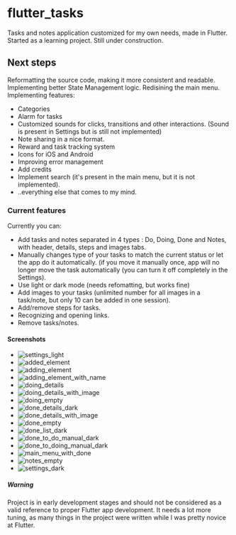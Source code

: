 # flutter_tasks

Tasks and notes application customized for my own needs, made in Flutter. Started as a learning project. Still under construction.

## Next steps

Reformatting the source code, making it more consistent and readable. 
Implementing better State Management logic. 
Redisining the main menu.
Implementing features: 
  - Categories 
  - Alarm for tasks
  - Customized sounds for clicks, transitions and other interactions. (Sound is present in Settings but is still not implemented)
  - Note sharing in a nice format.
  - Reward and task tracking system
  - Icons for iOS and Android
  - Improving error management
  - Add credits
  - Implement search (it's present in the main menu, but it is not implemented).
  - ..everything else that comes to my mind.
  
### Current features

Currently you can:
  - Add tasks and notes separated in 4 types : Do, Doing, Done and Notes, with header, details, steps and images tabs.
  - Manually changes type of your tasks to match the current status or let the app do it automatically. (if you move it manually once, app will no longer move the task automatically (you can turn it off completely in the Settings).
  - Use light or dark mode (needs refomatting, but works fine)
  - Add images to your tasks (unlimited number for all images in a task/note, but only 10 can be added in one session).
  - Add/remove steps for tasks.
  - Recognizing and opening links.
  - Remove tasks/notes.

#### Screenshots
  - ![settings_light](https://user-images.githubusercontent.com/34490121/76161465-0ea35400-6134-11ea-8496-4e14527277e8.jpg)
  - ![added_element](https://user-images.githubusercontent.com/34490121/76161466-0fd48100-6134-11ea-9ecb-1b5aaa15d9ed.jpg)
  - ![adding_element](https://user-images.githubusercontent.com/34490121/76161467-106d1780-6134-11ea-8dc4-c03ebea45ada.jpg)
  - ![adding_element_with_name](https://user-images.githubusercontent.com/34490121/76161468-106d1780-6134-11ea-9701-ee997b5c6a4a.jpg)
  - ![doing_details](https://user-images.githubusercontent.com/34490121/76161469-119e4480-6134-11ea-82e1-9e2a89d4b554.jpg)
  - ![doing_details_with_image](https://user-images.githubusercontent.com/34490121/76161470-1236db00-6134-11ea-97c7-21eac53c4481.jpg)
  - ![doing_empty](https://user-images.githubusercontent.com/34490121/76161471-12cf7180-6134-11ea-9510-ad856be0dbeb.jpg)
  - ![done_details_dark](https://user-images.githubusercontent.com/34490121/76161472-12cf7180-6134-11ea-8d77-5c31272dd919.jpg)
  - ![done_details_with_image](https://user-images.githubusercontent.com/34490121/76161474-13680800-6134-11ea-96c5-a15cd113ece0.jpg)
  - ![done_empty](https://user-images.githubusercontent.com/34490121/76161475-14009e80-6134-11ea-88e2-f705b3c734ed.jpg)
  - ![done_list_dark](https://user-images.githubusercontent.com/34490121/76161476-14009e80-6134-11ea-9bb4-e6aa0b0be14b.jpg)
  - ![done_to_do_manual_dark](https://user-images.githubusercontent.com/34490121/76161477-14993500-6134-11ea-8190-05c928be7eda.jpg)
  - ![done_to_doing_manual_dark](https://user-images.githubusercontent.com/34490121/76161478-1531cb80-6134-11ea-8b30-69c7d23187c4.jpg)
  - ![main_menu_with_done](https://user-images.githubusercontent.com/34490121/76161479-1531cb80-6134-11ea-9de7-42e84b3dabbe.jpg)
  - ![notes_empty](https://user-images.githubusercontent.com/34490121/76161481-1662f880-6134-11ea-8537-7029122b2fd6.jpg)
  - ![settings_dark](https://user-images.githubusercontent.com/34490121/76161482-1662f880-6134-11ea-9514-4c67c17e3ea3.jpg)
  
##### Warning
  
  Project is in early development stages and should not be considered as a valid reference to proper Flutter app development. It needs a lot more tuning, as many things in the project were written while I was pretty novice at Flutter.
  
